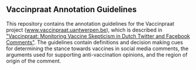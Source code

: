 ## Vaccinpraat Annotation Guidelines

This repository contains the annotation guidelines for the Vaccinpraat project (www.vaccinpraat.uantwerpen.be), which is described in ["Vaccinpraat: Monitoring Vaccine Skepticism in Dutch Twitter and Facebook Comments"](https://clinjournal.org/clinj/article/view/134). The guidelines contain definitions and decision making cues for determining the stance towards vaccines in social media comments, the arguments used for supporting anti-vaccination opinions, and the region of origin of the comment.
